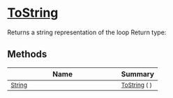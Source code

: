 # [ToString](./Loop-100663342.md)

Returns a string representation of the loop
Return type:
## Methods

| Name | Summary | 
| --- | --- | 
| <sub>[String](https://docs.microsoft.com/en-us/dotnet/api/System.String)</sub><img width=200/>| <sub>[ToString](./Loop-100663342.md) (  )</sub>| <br>


